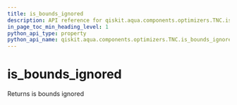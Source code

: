 ```yaml
---
title: is_bounds_ignored
description: API reference for qiskit.aqua.components.optimizers.TNC.is_bounds_ignored
in_page_toc_min_heading_level: 1
python_api_type: property
python_api_name: qiskit.aqua.components.optimizers.TNC.is_bounds_ignored
---
```


# is\_bounds\_ignored

Returns is bounds ignored

